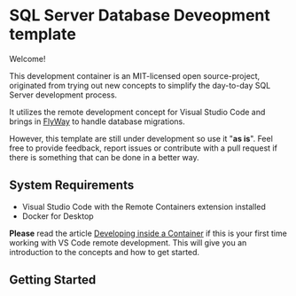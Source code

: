 # SQL Server Database Deveopment template

Welcome!

This development container is an MIT-licensed open source-project, originated from trying out new concepts to simplify the day-to-day SQL Server development process. 

It utilizes the remote development concept for Visual Studio Code and brings in [FlyWay](https://flywaydb.org/) to handle database migrations.  

However, this template are still under development so use it "**as is**". Feel free to provide feedback, report issues or contribute with a pull request if there is something that can be done in a better way.  

## System Requirements
- Visual Studio Code with the Remote Containers extension installed
- Docker for Desktop

**Please** read the article [Developing inside a Container](https://code.visualstudio.com/docs/remote/containers) if this is your first time working with VS Code remote development. This will give you an introduction to the concepts and how to get started. 

## Getting Started
